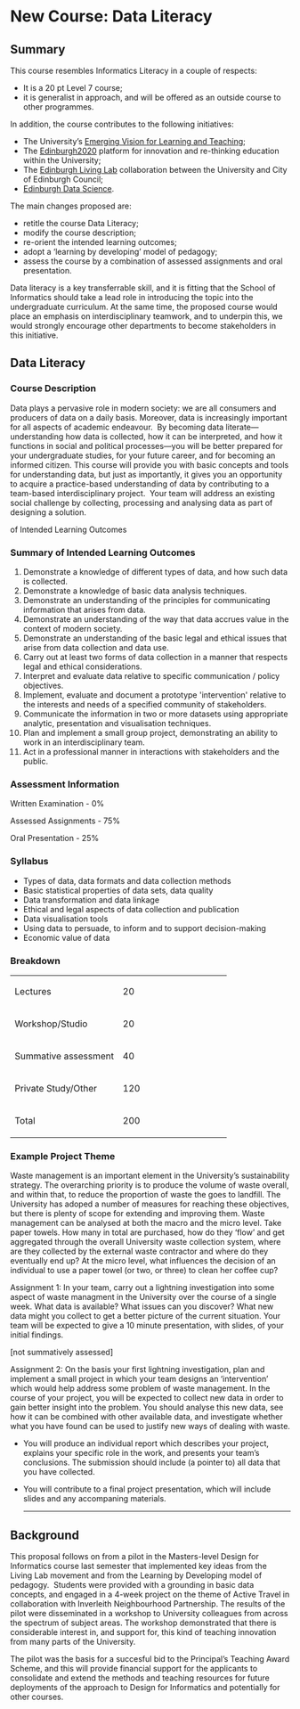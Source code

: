 # New Course: Data Literacy

## Summary


This course resembles Informatics Literacy in a couple of respects:

* It is a 20 pt Level 7 course;
* it is generalist in approach, and will be offered as an outside
  course to other programmes.


In addition, the course contributes to the following initiatives:

*   The University’s [Emerging Vision for Learning and Teaching](http://www.google.com/url?q=http%3A%2F%2Fwww.docs.sasg.ed.ac.uk%2FAcademicServices%2FProjects%2FConsultation%2520on%2520University%2520Vision%2520for%2520Learning%2520and%2520Teaching%2520Aug%25202014.pdf&sa=D&sntz=1&usg=AFQjCNG-kunRT4WrQ4xuJeFkVhhmVDv7Ug);
*   The [Edinburgh2020](http://www.google.com/url?q=http%3A%2F%2Fedinburgh2020.org&sa=D&sntz=1&usg=AFQjCNEb8WL0VdC9UZxddV9ANhejbEITcQ) platform for innovation and re-thinking education within the University;
*   The [Edinburgh Living Lab](http://www.google.com/url?q=http%3A%2F%2Fedinburghlivinglab.org&sa=D&sntz=1&usg=AFQjCNFJyi8dg8PKTFMV--nGsZtuCQ_KdA) collaboration between the University and City of Edinburgh Council;
*   [Edinburgh Data Science](http://www.google.com/url?q=http%3A%2F%2Fwww.ed.ac.uk%2Fschools-departments%2Fdata-science&sa=D&sntz=1&usg=AFQjCNHRWpOit51p4BnzpckEeU6dtCS-8Q).

The main changes proposed are:

*   retitle the course Data Literacy;
*   modify the course description;
*   re-orient the intended learning outcomes;
*   adopt a ‘learning by developing’ model of pedagogy;
*   assess the course by a combination of assessed assignments and oral presentation.

Data literacy is a key transferrable skill, and it is fitting that the School of Informatics should take a lead role in introducing the topic into the undergraduate curriculum. At the same time, the proposed course would place an emphasis on interdisciplinary teamwork, and to underpin this, we would strongly encourage other departments to become stakeholders in this initiative.

## Data Literacy


### Course Description

Data plays a pervasive role in modern society: we are all consumers and producers of data on a daily basis. Moreover, data is increasingly important for all aspects of academic endeavour.  By becoming data literate—understanding how data is collected, how it can be interpreted, and how it functions in social and political processes—you will be better prepared for your undergraduate studies, for your future career, and for becoming an informed citizen. This course will provide you with basic concepts and tools for understanding data, but just as importantly, it gives you an opportunity to acquire a practice-based understanding of data by contributing to a team-based interdisciplinary project.  Your team will address an existing social challenge by collecting, processing and analysing data as part of designing a solution.

of Intended Learning Outcomes

### Summary of Intended Learning Outcomes


1.  Demonstrate a knowledge of different types of data, and how such data is collected.
2.  Demonstrate a knowledge of basic data analysis techniques.
3.  Demonstrate an understanding of the principles for communicating information that arises from data.
4.  Demonstrate an understanding of the way that data accrues value in the context of modern society.
5.  Demonstrate an understanding of the basic legal and ethical issues that arise from data collection and data use.
6.  Carry out at least two forms of data collection in a manner that respects legal and ethical considerations.
7.  Interpret and evaluate data relative to specific communication / policy objectives.
8.  Implement, evaluate and document a prototype 'intervention' relative to the interests and needs of a specified community of stakeholders.
9.  Communicate the information in two or more datasets using appropriate analytic, presentation and visualisation techniques.
10. Plan and implement a small group project, demonstrating an ability to work in an interdisciplinary team.
11. Act in a professional manner in interactions with stakeholders and the public.

### Assessment Information


Written Examination - 0%

Assessed Assignments - 75%

Oral Presentation - 25%

### Syllabus


*   Types of data, data formats and data collection methods
*   Basic statistical properties of data sets, data quality
*   Data transformation and data linkage
*   Ethical and legal aspects of data collection and publication
*   Data visualisation tools
*   Using data to persuade, to inform and to support decision-making
*   Economic value of data



### Breakdown

[](#)[](#)

<table>
<col width="50%" />
<col width="50%" />
<tbody>
<tr class="odd">
<td align="left"><p>Lectures</p></td>
<td align="left"><p>20</p></td>
</tr>
<tr class="even">
<td align="left"><p>Workshop/Studio</p></td>
<td align="left"><p>20</p></td>
</tr>
<tr class="odd">
<td align="left"><p>Summative assessment</p></td>
<td align="left"><p>40</p></td>
</tr>
<tr class="even">
<td align="left"><p>Private Study/Other</p></td>
<td align="left"><p>120</p></td>
</tr>
<tr class="odd">
<td align="left"><p>Total</p></td>
<td align="left"><p>200</p></td>
</tr>
</tbody>
</table>

### Example Project Theme


Waste management is an important element in the University’s sustainability strategy. The overarching priority is to produce the volume of waste overall, and within that, to reduce the proportion of waste the goes to landfill. The University has adoped a number of measures for reaching these objectives, but there is plenty of scope for extending and improving them. Waste management can be analysed at both the macro and the micro level. Take paper towels. How many in total are purchased, how do they ‘flow’ and get aggregated through the overall University waste collection system, where are they collected by the external waste contractor and where do they eventually end up? At the micro level, what influences the decision of an individual to use a paper towel (or two, or three) to clean her coffee cup?

Assignment 1: In your team, carry out a lightning investigation into some aspect of waste managment in the University over the course of a single week. What data is available? What issues can you discover? What new data might you collect to get a better picture of the current situation. Your team will be expected to give a 10 minute presentation, with slides, of your initial findings.

[not summatively assessed]

Assignment 2: On the basis your first lightning investigation, plan and implement a small project in which your team designs an ‘intervention’ which would help address some problem of waste management. In the course of your project, you will be expected to collect new data in order to gain better insight into the problem. You should analyse this new data, see how it can be combined with other available data, and investigate whether what you have found can be used to justify new ways of dealing with waste.

-   You will produce an individual report which describes your project, explains your specific role in the work, and presents your team’s conclusions. The submission should include (a pointer to) all data that you have collected.
-   You will contribute to a final project presentation, which will include slides and any accompaning materials.

    * * * * *

## Background


This proposal follows on from a pilot in the Masters-level Design for Informatics course last semester that implemented key ideas from the Living Lab movement and from the Learning by Developing model of pedagogy.  Students were provided with a grounding in basic data concepts, and engaged in a 4-week project on the theme of Active Travel in collaboration with Inverleith Neighbourhood Partnership. The results of the pilot were disseminated in a workshop to University colleagues from across the spectrum of subject areas. The workshop demonstrated that there is considerable interest in, and support for, this kind of teaching innovation from many parts of the University.

The pilot was the basis for a succesful bid to the Principal’s Teaching Award Scheme, and this will provide financial support for the applicants to consolidate and extend the methods and teaching resources for future deployments of the approach to Design for Informatics and potentially for other courses.


